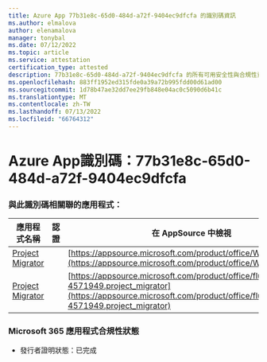 ```yaml
---
title: Azure App 77b31e8c-65d0-484d-a72f-9404ec9dfcfa 的識別碼資訊
ms.author: elmalova
author: elenamalova
manager: tonybal
ms.date: 07/12/2022
ms.topic: article
ms.service: attestation
certification_type: attested
description: 77b31e8c-65d0-484d-a72f-9404ec9dfcfa 的所有可用安全性與合規性資訊。
ms.openlocfilehash: 883ff1952ed315fde0a39a72b995fdd00d61ad00
ms.sourcegitcommit: 1d78b47ae32dd7ee29fb848e04ac0c5090d6b41c
ms.translationtype: MT
ms.contentlocale: zh-TW
ms.lasthandoff: 07/13/2022
ms.locfileid: "66764312"
---
```

# <a name="azure-app-id-77b31e8c-65d0-484d-a72f-9404ec9dfcfa"></a>Azure App識別碼：77b31e8c-65d0-484d-a72f-9404ec9dfcfa


### <a name="apps-associated-with-this-id"></a>與此識別碼相關聯的應用程式：
| **應用程式名稱** | **認證** | **在 AppSource 中檢視** |
|--------------|---------------|-----------------------|
| [Project Migrator](../forward/WA200003160.md) |  | [https://appsource.microsoft.com/product/office/WA200003160](https://appsource.microsoft.com/product/office/WA200003160) |
| [Project Migrator](../forward/fluentpro-4571949.project_migrator.md) |  | [https://appsource.microsoft.com/product/office/fluentpro-4571949.project_migrator](https://appsource.microsoft.com/product/office/fluentpro-4571949.project_migrator) |

### <a name="microsoft-365-app-compliance-status"></a>Microsoft 365 應用程式合規性狀態
- 發行者證明狀態：已完成

